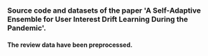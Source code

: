 
### Source code and datasets of the paper 'A Self-Adaptive Ensemble for User Interest Drift Learning During the Pandemic'.
#### The review data have been preprocessed.
